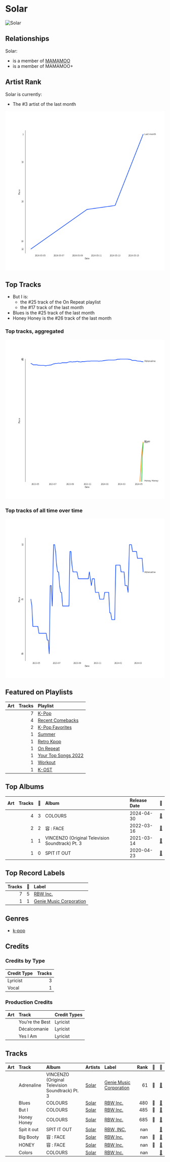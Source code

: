 
# Solar


<img src="https://i.scdn.co/image/ab6761610000e5ebb0b4c8d0a415cab50e033129" alt="Solar" width="100" />

## Relationships

Solar:
- is a member of [MAMAMOO](../mamamoo/overview.md)
- is a member of MAMAMOO+

## Artist Rank
Solar is currently:
- The #3 artist of the last month

![Rank of Solar over time](../../images/artists/solar/rank_time_series.png)
## Top Tracks

- But I is:
    - the #25 track of the On Repeat playlist
    - the #17 track of the last month
- Blues is the #25 track of the last month
- Honey Honey is the #26 track of the last month

### Top tracks, aggregated

![Track score ranking over time](../../images/artists/solar/track_rank_time_series_score.png)

### Top tracks of all time over time

![Line chart of top tracks of all time over time](../../images/artists/solar/track_rank_time_series_long_term.png)
## Featured on Playlists
| Art | Tracks | Playlist |
|:---|---:|:---|
| <img src="https://mosaic.scdn.co/640/ab67616d00001e02505190077497c230422f2934ab67616d00001e027dd8f95320e8ef08aa121dfeab67616d00001e028164cd1a2e03b7ca2db9ff5eab67616d00001e02ff7c2dfd0ed9b2cf6bf9c818" alt="" width="50" /> | 7 | [K-Pop](../../playlists/k-pop/overview.md) |
| <img src="https://mosaic.scdn.co/640/ab67616d00001e02470d0ba5f707b141d1337cf2ab67616d00001e0281d97a31253b898bc4149195ab67616d00001e029104b6efe6c3483f605d9633ab67616d00001e02c74be23f27696b57c67f5489" alt="" width="50" /> | 4 | [Recent Comebacks](../../playlists/recent_comebacks/overview.md) |
| <img src="https://mosaic.scdn.co/640/ab67616d00001e024ed058b71650a6ca2c04adffab67616d00001e026772cf096be8acc1df092519ab67616d00001e028c4a282e84a53c1c8acf129aab67616d00001e02d8cc2281fcd4519ca020926b" alt="" width="50" /> | 2 | [K-Pop Favorites](../../playlists/k-pop_favorites/overview.md) |
| <img src="https://mosaic.scdn.co/640/ab67616d00001e0204878afb19613a94d37b29ceab67616d00001e021544041d0285585cc92c2709ab67616d00001e02570f746ccc2c75af070da1e0ab67616d00001e02d8cc2281fcd4519ca020926b" alt="" width="50" /> | 1 | [Summer](../../playlists/summer/overview.md) |
| <img src="https://mosaic.scdn.co/640/ab67616d00001e024897a7925914a3a10ce68c31ab67616d00001e025babc6b49ac8a93fc5fc464aab67616d00001e0267f8236540d6f145e2f0baa1ab67616d00001e0271a70331062453ece06f8b79" alt="" width="50" /> | 1 | [Retro Kpop](../../playlists/retro_kpop/overview.md) |
| <img src="https://daily-mix.scdn.co/covers/on_repeat/PZN_On_Repeat2_DEFAULT-en.jpg" alt="" width="50" /> | 1 | [On Repeat](../../playlists/on_repeat/overview.md) |
| <img src="https://wrapped-images.spotifycdn.com/image/yts-2022/default/your-top-songs-2022_default_en.jpg" alt="" width="50" /> | 1 | [Your Top Songs 2022](../../playlists/your_top_songs_2022/overview.md) |
| <img src="https://mosaic.scdn.co/640/ab67616d00001e026f248f7695eb544a3a1955c5ab67616d00001e027a393b04e8ced571618223e8ab67616d00001e028acb7bac073f378d59bf228eab67616d00001e02b3be3b970fc89a02f301c9da" alt="" width="50" /> | 1 | [Workout](../../playlists/workout/overview.md) |
| <img src="https://mosaic.scdn.co/640/ab67616d00001e020f5c597bba60a1e0c5364baaab67616d00001e0247d4fcf597d9aee2d5a34e8eab67616d00001e025ccb1b40b2081fff238473bbab67616d00001e02c6633dda2aa449c5650c14be" alt="" width="50" /> | 1 | [K-OST](../../playlists/k-ost/overview.md) |

## Top Albums

| Art | Tracks | 💚 | Album | Release Date | 🔗 |
|:---|---:|---:|:---|:---|:---|
| <img src="https://i.scdn.co/image/ab67616d0000b2733da7d11b9a40ccc0edf18961" alt="" width="50" /> | 4 | 3 | COLOURS | 2024-04-30 | [🔗](https://open.spotify.com/album/5Q1cKPuB4vPk8bIdfZH7Fm) |
| <img src="https://i.scdn.co/image/ab67616d0000b273e95d9f505f2469cf74727805" alt="" width="50" /> | 2 | 2 | 容 : FACE | 2022-03-16 | [🔗](https://open.spotify.com/album/6eSFX12WIqUtmGsD8UO3FT) |
| <img src="https://i.scdn.co/image/ab67616d0000b27343848859c0cf73d8c660eba5" alt="" width="50" /> | 1 | 1 | VINCENZO (Original Television Soundtrack) Pt. 3 | 2021-03-14 | [🔗](https://open.spotify.com/album/47ulDGfVUWUcUSWRQCzxr3) |
| <img src="https://i.scdn.co/image/ab67616d0000b2731ecc60c0ad785d457bdc0a36" alt="" width="50" /> | 1 | 0 | SPIT IT OUT | 2020-04-23 | [🔗](https://open.spotify.com/album/1pLSlOXtHKPoSoB6ovnIAK) |

## Top Record Labels

| Tracks | 💚 | Label |
|---:|---:|:---|
| 7 | 5 | [RBW Inc.](../../labels/rbw_inc_/overview.md) |
| 1 | 1 | [Genie Music Corporation](../../labels/genie_music_corporation/overview.md) |

## Genres

- [k-pop](../../genres/k-pop/overview.md)

## Credits

### Credits by Type

| Credit Type | Tracks |
|:---|---:|
| Lyricist | 3 |
| Vocal | 1 |

### Production Credits

| Art | Track | Credit Types |
|:---|:---|:---|
| <img src="https://i.scdn.co/image/ab67616d0000b27338fc902e1d368df7fc0d77a3" alt="" width="50" /> | You’re the Best | Lyricist |
| <img src="https://i.scdn.co/image/ab67616d0000b273733b6abfa76a28b999feb572" alt="" width="50" /> | Décalcomanie | Lyricist |
| <img src="https://i.scdn.co/image/ab67616d0000b2737709b0a8ba9059fc46fefcb2" alt="" width="50" /> | Yes I Am | Lyricist |

## Tracks

| Art | Track | Album | Artists | Label | Rank | 💚 | 🔗 |
|:---|:---|:---|:---|:---|---:|:---|:---|
| <img src="https://i.scdn.co/image/ab67616d0000b27343848859c0cf73d8c660eba5" alt="" width="50" /> | Adrenaline | VINCENZO (Original Television Soundtrack) Pt. 3 | [Solar](overview.md) | [Genie Music Corporation](../../labels/genie_music_corporation) | 61 | 💚 | [🔗](https://open.spotify.com/track/6ZQmJVUuXk1Q27d8vkmgm8) |
| <img src="https://i.scdn.co/image/ab67616d0000b2733da7d11b9a40ccc0edf18961" alt="" width="50" /> | Blues | COLOURS | [Solar](overview.md) | [RBW Inc.](../../labels/rbw_inc_) | 480 | 💚 | [🔗](https://open.spotify.com/track/6ZVetYxDIVtNaZL4b8jQQ3) |
| <img src="https://i.scdn.co/image/ab67616d0000b2733da7d11b9a40ccc0edf18961" alt="" width="50" /> | But I | COLOURS | [Solar](overview.md) | [RBW Inc.](../../labels/rbw_inc_) | 485 | 💚 | [🔗](https://open.spotify.com/track/3kHF06mERCHSLIq1AuSNdZ) |
| <img src="https://i.scdn.co/image/ab67616d0000b2733da7d11b9a40ccc0edf18961" alt="" width="50" /> | Honey Honey | COLOURS | [Solar](overview.md) | [RBW Inc.](../../labels/rbw_inc_) | 685 | 💚 | [🔗](https://open.spotify.com/track/0F0GaAGEb8k1QcmxiUUDB6) |
| <img src="https://i.scdn.co/image/ab67616d0000b2731ecc60c0ad785d457bdc0a36" alt="" width="50" /> | Spit it out | SPIT IT OUT | [Solar](overview.md) | [RBW, INC.](../../labels/rbw_inc_) | nan | | [🔗](https://open.spotify.com/track/5F6RrFgt1yvRhNCdAEumM6) |
| <img src="https://i.scdn.co/image/ab67616d0000b273e95d9f505f2469cf74727805" alt="" width="50" /> | Big Booty | 容 : FACE | [Solar](overview.md) | [RBW Inc.](../../labels/rbw_inc_) | nan | 💚 | [🔗](https://open.spotify.com/track/5bwzsMhJZHSHM6M6qslOgd) |
| <img src="https://i.scdn.co/image/ab67616d0000b273e95d9f505f2469cf74727805" alt="" width="50" /> | HONEY | 容 : FACE | [Solar](overview.md) | [RBW Inc.](../../labels/rbw_inc_) | nan | 💚 | [🔗](https://open.spotify.com/track/7JDiC68AKimlvMCmZQuA9n) |
| <img src="https://i.scdn.co/image/ab67616d0000b2733da7d11b9a40ccc0edf18961" alt="" width="50" /> | Colors | COLOURS | [Solar](overview.md) | [RBW Inc.](../../labels/rbw_inc_) | nan | | [🔗](https://open.spotify.com/track/6F5nwlaYT0TZatOHVMaBcZ) |
